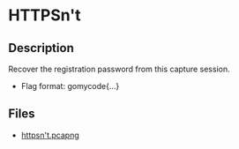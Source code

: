 # HTTPSn't

## Description

Recover the registration password from this capture session.

- Flag format: gomycode{...}

## Files

- [httpsn't.pcapng](challenge/httpsn't.pcapng)

